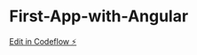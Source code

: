 # First-App-with-Angular

[Edit in Codeflow ⚡️](https://stackblitz.com/~/github.com/crystalchavez99/First-App-with-Angular)